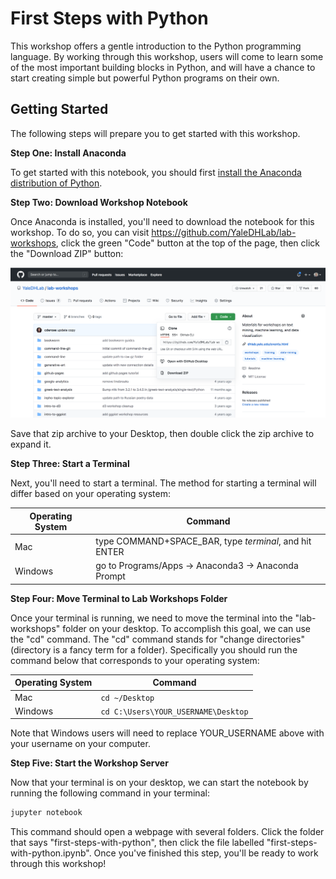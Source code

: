 # First Steps with Python

This workshop offers a gentle introduction to the Python programming language. By working through this workshop, users will come to learn some of the most important building blocks in Python, and will have a chance to start creating simple but powerful Python programs on their own.

## Getting Started

The following steps will prepare you to get started with this workshop.

**Step One: Install Anaconda**

To get started with this notebook, you should first [install the Anaconda distribution of Python](https://www.anaconda.com/products/individual#Downloads).

**Step Two: Download Workshop Notebook**

Once Anaconda is installed, you'll need to download the notebook for this workshop. To do so, you can visit https://github.com/YaleDHLab/lab-workshops, click the green "Code" button at the top of the page, then click the "Download ZIP" button:

![Download zip](assets/download-zip.png)

Save that zip archive to your Desktop, then double click the zip archive to expand it.

**Step Three: Start a Terminal**

Next, you'll need to start a terminal. The method for starting a terminal will differ based on your operating system:

| Operating System | Command                                            |
|---------|-------------------------------------------------------------|
| Mac     | type COMMAND+SPACE_BAR, type <i>terminal</i>, and hit ENTER |
| Windows | go to Programs/Apps -> Anaconda3 -> Anaconda Prompt         |

**Step Four: Move Terminal to Lab Workshops Folder**

Once your terminal is running, we need to move the terminal into the "lab-workshops" folder on your desktop. To accomplish this goal, we can use the "cd" command. The "cd" command stands for "change directories" (directory is a fancy term for a folder). Specifically you should run the command below that corresponds to your operating system:

| Operating System | Command                             |
|------------------|-------------------------------------|
| Mac              | `cd ~/Desktop`                      |
| Windows          | `cd C:\Users\YOUR_USERNAME\Desktop` |

Note that Windows users will need to replace YOUR_USERNAME above with your username on your computer.

**Step Five: Start the Workshop Server**

Now that your terminal is on your desktop, we can start the notebook by running the following command in your terminal:

```bash
jupyter notebook
```

This command should open a webpage with several folders. Click the folder that says "first-steps-with-python", then click the file labelled "first-steps-with-python.ipynb". Once you've finished this step, you'll be ready to work through this workshop!